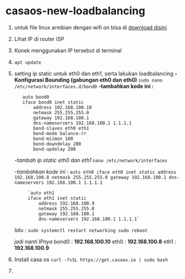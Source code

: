 # casaos-new-loadbalancing

1. untuk file linux armbian dengan wifi on bisa di [download disini](https://www.mediafire.com/file/2ywqxi302gzrp2i/Armbian_21.08.1_Amlogic-GXL_bullseye_current_5.10.60.img.xz/file)
2. Lihat IP di router ISP
3. Konek menggunakan IP tersebut di terminal
4. `apt update`
5. setting ip static untuk eth0 dan eth1, serta lakukan loadbalancing
   __-Konfigurasi Bounding (gabungan eth0 dan eth0)__
       ``sudo nano /etc/network/interfaces.d/bond0``
     __-tambahkan kode ini :__

          auto bond0
          iface bond0 inet static
              address 192.168.100.10
              netmask 255.255.255.0
              gateway 192.168.100.1
              dns-nameservers 192.168.100.1 1.1.1.1
              bond-slaves eth0 eth1
              bond-mode balance-rr
              bond-miimon 100
              bond-downdelay 200
              bond-updelay 200


     _-tambah ip static eth0 dan eth1_
         `nano /etc/network/interfaces`
   
     _-tambahkan kode ini :_
            `auto eth0
            iface eth0 inet static
                address 192.168.100.8
                netmask 255.255.255.0
                gateway 192.168.100.1
                dns-nameservers 192.168.100.1 1.1.1.1`
   
            `auto eth1
            iface eth1 inet static
                address 192.168.100.9
                netmask 255.255.255.0
                gateway 192.168.100.1
                dns-nameservers 192.168.100.1 1.1.1.1`
      _lalu :_
         `sudo systemctl restart networking
         sudo reboot`

     _jadi nanti IPnya_
       bond0 : **192.168.100.10**
       eth0 : **192.168.100.8**
       eth1 : **192.168.100.9**


7. Install casa os
   `curl -fsSL https://get.casaos.io | sudo bash`
8. 
